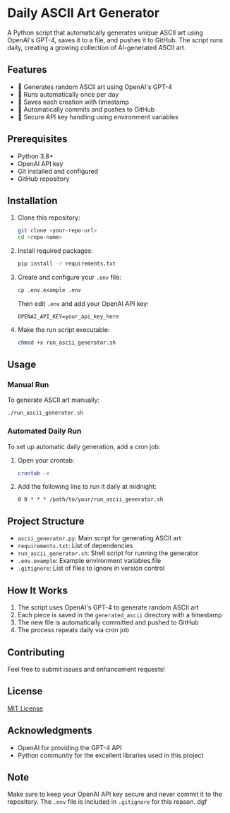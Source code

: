 # Daily ASCII Art Generator

A Python script that automatically generates unique ASCII art using OpenAI's GPT-4, saves it to a file, and pushes it to GitHub. The script runs daily, creating a growing collection of AI-generated ASCII art.

## Features

- 🎨 Generates random ASCII art using OpenAI's GPT-4
- 📅 Runs automatically once per day
- 💾 Saves each creation with timestamp
- 🔄 Automatically commits and pushes to GitHub
- 🔐 Secure API key handling using environment variables

## Prerequisites

- Python 3.8+
- OpenAI API key
- Git installed and configured
- GitHub repository

## Installation

1. Clone this repository:
   ```bash
   git clone <your-repo-url>
   cd <repo-name>
   ```

2. Install required packages:
   ```bash
   pip install -r requirements.txt
   ```

3. Create and configure your `.env` file:
   ```bash
   cp .env.example .env
   ```
   Then edit `.env` and add your OpenAI API key:
   ```
   OPENAI_API_KEY=your_api_key_here
   ```

4. Make the run script executable:
   ```bash
   chmod +x run_ascii_generator.sh
   ```

## Usage

### Manual Run

To generate ASCII art manually:


```bash
./run_ascii_generator.sh
```


### Automated Daily Run

To set up automatic daily generation, add a cron job:

1. Open your crontab:
   ```bash
   crontab -e
   ```

2. Add the following line to run it daily at midnight:
   ```
   0 0 * * * /path/to/your/run_ascii_generator.sh
   ```

## Project Structure

- `ascii_generator.py`: Main script for generating ASCII art
- `requirements.txt`: List of dependencies
- `run_ascii_generator.sh`: Shell script for running the generator
- `.env.example`: Example environment variables file
- `.gitignore`: List of files to ignore in version control


## How It Works

1. The script uses OpenAI's GPT-4 to generate random ASCII art
2. Each piece is saved in the `generated_ascii` directory with a timestamp
3. The new file is automatically committed and pushed to GitHub
4. The process repeats daily via cron job

## Contributing

Feel free to submit issues and enhancement requests!

## License

[MIT License](LICENSE)

## Acknowledgments

- OpenAI for providing the GPT-4 API
- Python community for the excellent libraries used in this project

## Note

Make sure to keep your OpenAI API key secure and never commit it to the repository. The `.env` file is included in `.gitignore` for this reason. dgf


